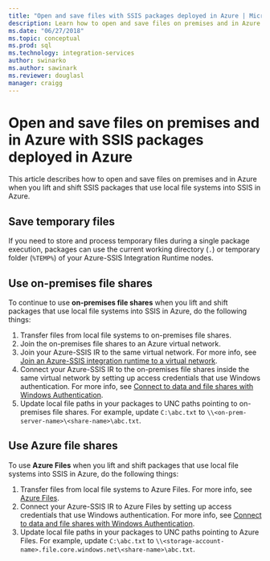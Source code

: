 ```yaml
---
title: "Open and save files with SSIS packages deployed in Azure | Microsoft Docs"
description: Learn how to open and save files on premises and in Azure when you lift and shift SSIS packages that use local file systems into SSIS in Azure
ms.date: "06/27/2018"
ms.topic: conceptual
ms.prod: sql  
ms.technology: integration-services
author: swinarko
ms.author: sawinark
ms.reviewer: douglasl
manager: craigg
---
```

# Open and save files on premises and in Azure with SSIS packages deployed in Azure

This article describes how to open and save files on premises and in Azure when you lift and shift SSIS packages that use local file systems into SSIS in Azure.

## Save temporary files
If you need to store and process temporary files during a single package execution, packages can use the current working directory (`.`) or temporary folder (`%TEMP%`) of your Azure-SSIS Integration Runtime nodes.

## Use on-premises file shares
To continue to use **on-premises file shares** when you lift and shift packages that use local file systems into SSIS in Azure, do the following things:
1.	Transfer files from local file systems to on-premises file shares.
2.	Join the on-premises file shares to an Azure virtual network.
3.	Join your Azure-SSIS IR to the same virtual network. For more info, see [Join an Azure-SSIS integration runtime to a virtual network](https://docs.microsoft.com/azure/data-factory/join-azure-ssis-integration-runtime-virtual-network).
4.	Connect your Azure-SSIS IR to the on-premises file shares inside the same virtual network by setting up access credentials that use Windows authentication. For more info, see [Connect to data and file shares with Windows Authentication](ssis-azure-connect-with-windows-auth.md).
5.	Update local file paths in your packages to UNC paths pointing to on-premises file shares. For example, update `C:\abc.txt` to `\\<on-prem-server-name>\<share-name>\abc.txt`.

## Use Azure file shares
To use **Azure Files** when you lift and shift packages that use local file systems into SSIS in Azure, do the following things:
1.	Transfer files from local file systems to Azure Files. For more info, see [Azure Files](https://azure.microsoft.com/services/storage/files/).
2.	Connect your Azure-SSIS IR to Azure Files by setting up access credentials that use Windows authentication. For more info, see [Connect to data and file shares with Windows Authentication](ssis-azure-connect-with-windows-auth.md).
3.	Update local file paths in your packages to UNC paths pointing to Azure Files. For example, update `C:\abc.txt` to `\\<storage-account-name>.file.core.windows.net\<share-name>\abc.txt`.

